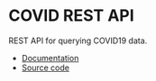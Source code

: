 # COVID REST API
REST API for querying COVID19 data. 

- [Documentation](https://covid-rest.appspot.com/docs/index.html)
- [Source code](https://github.com/carlosvin/covid-rest)
